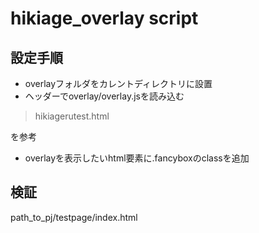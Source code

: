 # hikiage_overlay script

## 設定手順

- overlayフォルダをカレントディレクトリに設置
- ヘッダーでoverlay/overlay.jsを読み込む

> hikiagerutest.html

を参考

- overlayを表示したいhtml要素に.fancyboxのclassを追加


## 検証
path_to_pj/testpage/index.html
